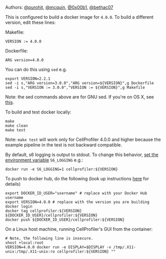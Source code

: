 Authors: [@purohit](https://github.com/purohit), [@mcquin](https://github.com/mcquin), [@0x00b1](https://github.com/0x00b1), [@bethac07](https://github.com/bethac07)

This is configured to build a docker image for `4.0.0`. To build a different version, edit these lines:

Makefile:

    VERSION := 4.0.0

Dockerfile:

    ARG version=4.0.0
    
You can do this using `sed` e.g.
    
    export VERSION=2.2.1
    sed -i s,"ARG version=3.0.0","ARG version=${VERSION}",g Dockerfile
    sed -i s,"VERSION := 3.0.0","VERSION := ${VERSION}",g Makefile

Note: the sed commands above are for GNU sed. If you're on OS X, see [this](https://stackoverflow.com/questions/30003570/how-to-use-gnu-sed-on-mac-os-x).

To build and test docker locally:

    make
    make clean
    make test

Note: `make test` will work only for CellProfiler 4.0.0 and higher because the example pipeline in the test is not backward compatible.

By default, s6 logging is output to stdout. To change this behavior, [set the environment variable](https://github.com/just-containers/s6-overlay#customizing-s6-behaviour) `S6_LOGGING` e.g.:

    docker run -e S6_LOGGING=1 cellprofiler:${VERSION}


To push to docker hub, do the following (look up instructions [here](https://docs.docker.com/docker-cloud/builds/push-images/) for details)

    export DOCKER_ID_USER="username" # replace with your Docker Hub username 
    export VERSION=4.0.0 # replace with the version you are building
    docker login
    docker tag cellprofiler:${VERSION}  ${DOCKER_ID_USER}/cellprofiler:${VERSION} 
    docker push ${DOCKER_ID_USER}/cellprofiler:${VERSION} 
    
 On a Linux host machine, running CellProfiler's GUI from the container:

    # Note, the following line is insecure.
    xhost +local:root
    VERSION=4.0.0 docker run -e DISPLAY=$DISPLAY -v /tmp/.X11-unix:/tmp/.X11-unix:ro cellprofiler:${VERSION} ""
